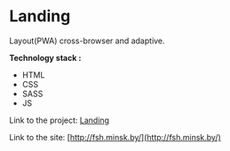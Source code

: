 # Landing

Layout(PWA) cross-browser and adaptive.

**Technology stack :**

* HTML
* CSS
* SASS
* JS

Link to the project: [Landing](https://smillepack.github.io/FSH_Kastry-nickaja/)

Link to the site: [http://fsh.minsk.by/](http://fsh.minsk.by/)
